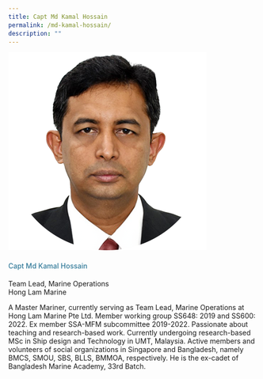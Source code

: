 ```yaml
---
title: Capt Md Kamal Hossain
permalink: /md-kamal-hossain/
description: ""
---
```

<div class="row"> <div class="col is-3"> <img src="/images/Speakers_23/Session2/capt md kamal.png"> </div> <div class="col is-9 speaker-details"> <h4>Capt Md Kamal Hossain</h4> <p>Team Lead, Marine Operations<br> Hong Lam Marine <br> </p> <p>A Master Mariner, currently serving as Team Lead, Marine Operations at Hong Lam Marine Pte Ltd. Member working group SS648: 2019 and SS600: 2022. Ex member SSA-MFM subcommittee 2019-2022. Passionate about teaching and research-based work. Currently undergoing research-based MSc in Ship design and Technology in UMT, Malaysia. Active members and volunteers of social organizations in Singapore and Bangladesh, namely BMCS, SMOU, SBS, BLLS, BMMOA, respectively. He is the ex-cadet of Bangladesh Marine Academy, 33rd Batch.</p> </div> </div>


<style type="text/css"> 
    .is-left{
      text-align: left;
    }
    h4{
      font-weight: 500; 
      color: #337B9A !important;
    }
     .speaker-details p { text-align: justified; }
  </style>